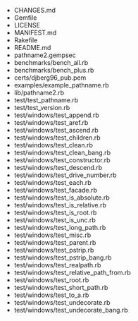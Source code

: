 * CHANGES.md
* Gemfile
* LICENSE
* MANIFEST.md
* Rakefile
* README.md
* pathname2.gempsec
* benchmarks/bench_all.rb
* benchmarks/bench_plus.rb
* certs/djberg96_pub.pem
* examples/example_pathname.rb
* lib/pathname2.rb
* test/test_pathname.rb
* test/test_version.rb
* test/windows/test_append.rb
* test/windows/test_aref.rb
* test/windows/test_ascend.rb
* test/windows/test_children.rb
* test/windows/test_clean.rb
* test/windows/test_clean_bang.rb
* test/windows/test_constructor.rb
* test/windows/test_descend.rb
* test/windows/test_drive_number.rb
* test/windows/test_each.rb
* test/windows/test_facade.rb
* test/windows/test_is_absolute.rb
* test/windows/test_is_relative.rb
* test/windows/test_is_root.rb
* test/windows/test_is_unc.rb
* test/windows/test_long_path.rb
* test/windows/test_misc.rb
* test/windows/test_parent.rb
* test/windows/test_pstrip.rb
* test/windows/test_pstrip_bang.rb
* test/windows/test_realpath.rb
* test/windows/test_relative_path_from.rb
* test/windows/test_root.rb
* test/windows/test_short_path.rb
* test/windows/test_to_a.rb
* test/windows/test_undecorate.rb
* test/windows/test_undecorate_bang.rb
